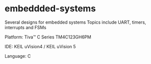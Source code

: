 # embeddded-systems
Several designs for embedded systems
Topics include UART, timers, interrupts and FSMs

Platform: Tiva™ C Series TM4C123GH6PM

IDE: KEIL uVision4 / KEIL uVision 5

Language: C
